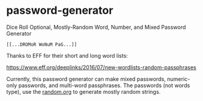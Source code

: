 # password-generator
Dice Roll Optional, Mostly-Random Word, Number, and Mixed Password Generator

`[[...DROMoR WoNuM PaG...]]`

Thanks to EFF for their short and long word lists:

https://www.eff.org/deeplinks/2016/07/new-wordlists-random-passphrases

Currently, this password generator can make mixed passwords, numeric-only passwords, and multi-word passphrases. The passwords (not words type), use the [random.org]() to generate mostly random strings.
